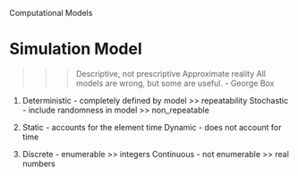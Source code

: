 Computational Models


Simulation Model
================
>>> Descriptive, not prescriptive
>>> Approximate reality
>>> All models are wrong, but some are useful. - George Box

1. 	Deterministic	- completely defined by model 	>> repeatability
	Stochastic		- include randomness in model 	>> non_repeatable

2. 	Static 			- accounts for the element time
	Dynamic 		- does not account for time

3. 	Discrete 		- enumerable 					>> integers
	Continuous		- not enumerable				>> real numbers